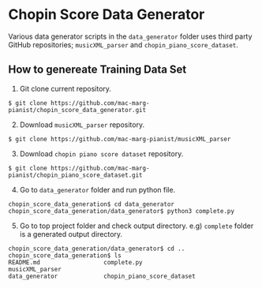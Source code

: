 # Chopin Score Data Generator
Various data generator scripts in the `data_generator` folder uses third party GitHub repositories; `musicXML_parser` and `chopin_piano_score_dataset`.

## How to genereate Training Data Set

1. Git clone current repository.
```
$ git clone https://github.com/mac-marg-pianist/chopin_score_data_generator.git
```

2. Download `musicXML_parser` repository.
```
$ git clone https://github.com/mac-marg-pianist/musicXML_parser
```

3. Download `chopin piano score dataset` repository.
```
$ git clone https://github.com/mac-marg-pianist/chopin_piano_score_dataset.git
```

4. Go to `data_generator` folder and run python file.

```
chopin_score_data_generation$ cd data_generator
chopin_score_data_generation/data_generator$ python3 complete.py
```

5. Go to top project folder and check output directory.
e.g) `complete` folder is a generated output directory.

```
chopin_score_data_generation/data_generator$ cd ..
chopin_score_data_generation$ ls
README.md                  complete.py                   musicXML_parser
data_generator             chopin_piano_score_dataset 
```
